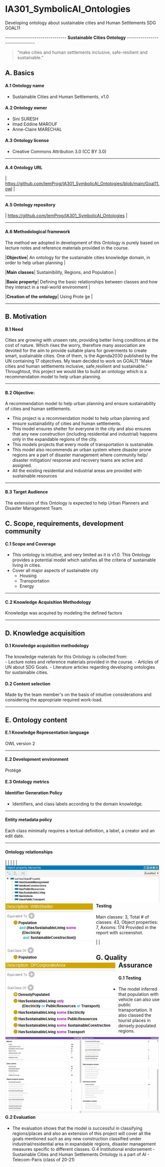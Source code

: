 # IA301_SymbolicAI_Ontologies

Developing ontology about sustainable cities and Human Settlements SDG GOAL11

------------------------------- **Sustainable Cities Ontology** -------------------------------
> “make  cities  and  human  settlements  inclusive,  safe-resilient  and  sustainable.” 


## A. Basics

#### A.1 Ontology name
- Sustainable Cities and Human Settlements, v1.0

#### A.2 Ontology owner
- Sini SURESH
- Imad Eddine MAROUF
- Anne-Claire MARECHAL

#### A.3 Ontology license
- Creative Commons Attribution 3.0 (CC BY 3.0) 
----

#### A.4 Ontology URL

| https://github.com/IemProg/IA301_SymbolicAI_Ontologies/blob/main/Goal11.owl |

----

#### A.5 Ontology repository

| https://github.com/IemProg/IA301_SymbolicAI_Ontologies |

----

#### A.6 Methodological framework

The method we adopted in development of this Ontology is purely based on lecture notes and reference materials provided in the course.

|**Objective**| An ontology for the sustainable cities knowledge domain, in order to help urban planning |

|**Main classes**| Sustainibility, Regions, and Population |

|**Basic property**| Defining the basic relationships between classes and how they interact in a real-world environment |

|**Creation of the ontology**| Using Prote ́ge ́|

----

##  B. Motivation

#### B.1 Need
Cities are growing with unseen rate, providing better living conditions at the cost of nature. Which rises the worry, therefore many association are devoted for the aim to provide suitable plans for goverments to create smart, sustainable cities. One of them, is the Agenda2030 published by the UN containing 17 objectives. My team decided to work on GOAL11 "Make  cities  and  human  settlements  inclusive,  safe,resilient  and  sustainable.” Throughtout, this project we would like to build an ontology which is a recommendation model to help urban planning.

----

#### B.2 Objective:  
 
A recommendation model to help urban planning and ensure sustainability of cities and human settlements.

- This project is a recommendation model to help urban planning and ensure sustainability of cities and human settlements.
- This model ensures shelter for everyone in the city and also ensures that any new construction (including residential and industrial) happens only in the expandable regions of the city.
- This models projects that every mode of transportation is sustainable. 
- This model also recommends an urban system where disaster prone regions are a part of disaster management where community help/ disaster mitigation/ response and recovery teams are active and assigned.
- All the existing residential and industrial areas are provided with sustainable resources

----

#### B.3 Target Audience

The extension of this Ontology is expected to help Urban Planners and Disaster Management Team.

## C. Scope, requirements, development community

#### C.1 Scope and Coverage

- This ontology is intuitive,  and very limited as it is v1.0. This Ontology provides a potential model which satisfies all the criteria of sustainable living in cities.
- Cover all major aspects of sustainable city
	- Housing
	- Transportation
	- Energy 
	
----

#### C.2 Knowledge Acquisition Methodology

Knowledge was acquired by modeling the defined factors 

----

## D. Knowledge acquisition

#### D.1 Knowledge acquisition methodology
The knowledge materials for this Ontology is collected from:  
     - Lecture notes and reference materials provided in the course. 
     - Articles of UN about SDG Goals.
     - Literature articles regarding developing ontologies for sustainable cities.
     
#### D.2 Content selection

Made by the team member's on the basis of intuitive considerations and considering the appropriate required work-load.

----

## E. Ontology content

#### E.1 Knowledge Representation language

 OWL version 2

----

#### E.2 Development environment

Protégé


#### E.3 Ontology metrics

#### Identifier Generation Policy

- Identifiers, and class labels according to the domain knowledge.

----

#### Entity metadata policy

Each class minimally requires a textual definition, a label, a creator and an edit date.

----

#### Ontology relationships

| <img src="imgs/Properties.JPG"       alt="Property Hierarchy"       style="float: left; margin-right: 10px;" />
| <img src="imgs/property1.JPG"       alt="Ontology metrics"       style="float: left; margin-right: 10px;" />|
| <img src="imgs/property2.JPG"       alt="Ontology metrics"       style="float: left; margin-right: 10px;" />|

#### Testing
Main classes: 3, Total # of classes: 43, Object properties: 7, Axioms: 174 Provided in the report with screenshot.

| <img src="imgs/metrics.JPG"       alt="Ontology metrics"       style="float: left; margin-right: 10px;" />|


## G. Quality Assurance

#### G.1 Testing 
-  The model inferred that population with vehicle can also use public transportation. It also classed the tourist places in densely populated regions.

#### G.2 Evaluation 
- The evaluation shows that the model is successful in classifying regions/places and also an extension of this project will cover all the goals mentioned such as any new construction classified under industrial/residential area in expandable regions, disaster management measures specific to different classes.
G.4 Institutional endorsement - Sustainable Cities and Human Settlements Ontology is a part of AI - Telecom-Paris (class of 20-21)
